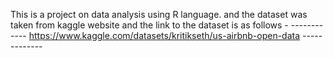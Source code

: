 This is a project on data analysis using R language. 
and the dataset was taken from kaggle website and the link to the dataset is as follows -
 ------------ https://www.kaggle.com/datasets/kritikseth/us-airbnb-open-data -------------
